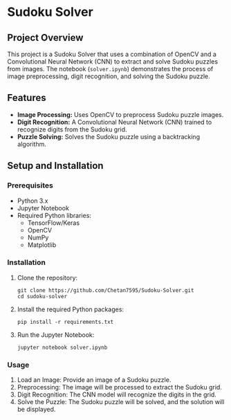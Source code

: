 # Sudoku Solver

## Project Overview

This project is a Sudoku Solver that uses a combination of OpenCV and a Convolutional Neural Network (CNN) to extract and solve Sudoku puzzles from images. The notebook (`solver.ipynb`) demonstrates the process of image preprocessing, digit recognition, and solving the Sudoku puzzle.

## Features

- **Image Processing:** Uses OpenCV to preprocess Sudoku puzzle images.
- **Digit Recognition:** A Convolutional Neural Network (CNN) trained to recognize digits from the Sudoku grid.
- **Puzzle Solving:** Solves the Sudoku puzzle using a backtracking algorithm.

## Setup and Installation

### Prerequisites

- Python 3.x
- Jupyter Notebook
- Required Python libraries:
  - TensorFlow/Keras
  - OpenCV
  - NumPy
  - Matplotlib

### Installation

1. Clone the repository:

   ```
   git clone https://github.com/Chetan7595/Sudoku-Solver.git
   cd sudoku-solver
   ```

2. Install the required Python packages:

   ```
   pip install -r requirements.txt
   ```

3. Run the Jupyter Notebook:

   ```
   jupyter notebook solver.ipynb
   ```

### Usage

1. Load an Image: Provide an image of a Sudoku puzzle.
2. Preprocessing: The image will be processed to extract the Sudoku grid.
3. Digit Recognition: The CNN model will recognize the digits in the grid.
4. Solve the Puzzle: The Sudoku puzzle will be solved, and the solution will be displayed.
